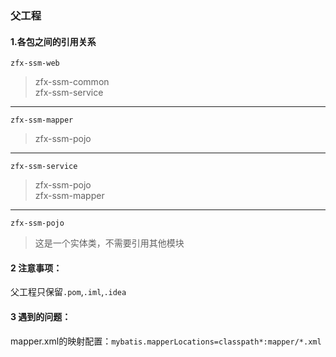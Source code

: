 ### 父工程
#### 1.各包之间的引用关系

 `zfx-ssm-web`<br>
 > zfx-ssm-common<br>
 > zfx-ssm-service
  ***
 `zfx-ssm-mapper`<br>
 > zfx-ssm-pojo

 ***
 `zfx-ssm-service`
 > zfx-ssm-pojo<br>
 > zfx-ssm-mapper
 ***
 `zfx-ssm-pojo`
 > 这是一个实体类，不需要引用其他模块
 
#### 2 注意事项：
父工程只保留`.pom`,`.iml`,`.idea`<br>
#### 3 遇到的问题：
mapper.xml的映射配置：`mybatis.mapperLocations=classpath*:mapper/*.xml`
 
